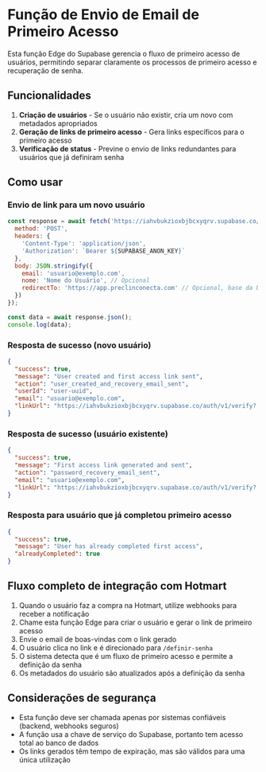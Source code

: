 # Função de Envio de Email de Primeiro Acesso

Esta função Edge do Supabase gerencia o fluxo de primeiro acesso de usuários, permitindo separar claramente os processos de primeiro acesso e recuperação de senha.

## Funcionalidades

1. **Criação de usuários** - Se o usuário não existir, cria um novo com metadados apropriados
2. **Geração de links de primeiro acesso** - Gera links específicos para o primeiro acesso
3. **Verificação de status** - Previne o envio de links redundantes para usuários que já definiram senha

## Como usar

### Envio de link para um novo usuário

```javascript
const response = await fetch('https://iahvbukzioxbjbcxyqrv.supabase.co/functions/v1/enviar-email-primeiro-acesso', {
  method: 'POST',
  headers: {
    'Content-Type': 'application/json',
    'Authorization': `Bearer ${SUPABASE_ANON_KEY}`
  },
  body: JSON.stringify({
    email: 'usuario@exemplo.com',
    nome: 'Nome do Usuário', // Opcional
    redirectTo: 'https://app.preclinconecta.com' // Opcional, base da URL de redirecionamento
  })
});

const data = await response.json();
console.log(data);
```

### Resposta de sucesso (novo usuário)

```json
{
  "success": true,
  "message": "User created and first access link sent",
  "action": "user_created_and_recovery_email_sent",
  "userId": "user-uuid",
  "email": "usuario@exemplo.com",
  "linkUrl": "https://iahvbukzioxbjbcxyqrv.supabase.co/auth/v1/verify?..."
}
```

### Resposta de sucesso (usuário existente)

```json
{
  "success": true,
  "message": "First access link generated and sent",
  "action": "password_recovery_email_sent",
  "email": "usuario@exemplo.com",
  "linkUrl": "https://iahvbukzioxbjbcxyqrv.supabase.co/auth/v1/verify?..."
}
```

### Resposta para usuário que já completou primeiro acesso

```json
{
  "success": true,
  "message": "User has already completed first access",
  "alreadyCompleted": true
}
```

## Fluxo completo de integração com Hotmart

1. Quando o usuário faz a compra na Hotmart, utilize webhooks para receber a notificação
2. Chame esta função Edge para criar o usuário e gerar o link de primeiro acesso
3. Envie o email de boas-vindas com o link gerado
4. O usuário clica no link e é direcionado para `/definir-senha`
5. O sistema detecta que é um fluxo de primeiro acesso e permite a definição da senha
6. Os metadados do usuário são atualizados após a definição da senha

## Considerações de segurança

- Esta função deve ser chamada apenas por sistemas confiáveis (backend, webhooks seguros)
- A função usa a chave de serviço do Supabase, portanto tem acesso total ao banco de dados
- Os links gerados têm tempo de expiração, mas são válidos para uma única utilização 